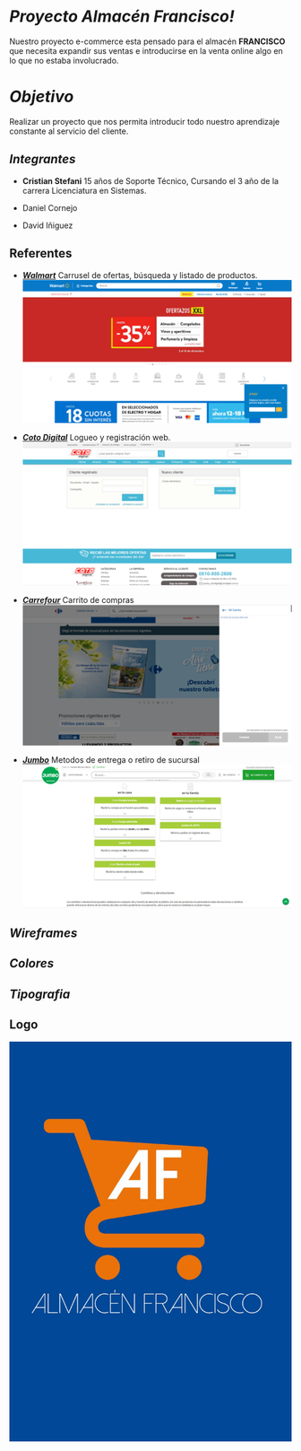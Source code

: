 # *Proyecto Almacén Francisco!*

Nuestro proyecto e-commerce esta pensado para el almacén  **FRANCISCO** que necesita expandir sus ventas e introducirse en la venta online algo en lo que no estaba involucrado.


# *Objetivo*

Realizar un proyecto que nos permita introducir todo nuestro aprendizaje constante al servicio del cliente.

## *Integrantes*
* **Cristian Stefani** 
15 años de Soporte Técnico, Cursando el 3 año de la carrera Licenciatura en Sistemas.
* Daniel Cornejo

* David Iñiguez 

## Referentes
- [___Walmart___](https://www.walmart.com.ar/)
Carrusel de ofertas, búsqueda y listado de productos.
![Vista](/Imagenes/Walmart.PNG)

- [___Coto Digital___](https://www.cotodigital3.com.ar/sitios/cdigi?DPSLogout=true)
Logueo y registración web.
![Vista](/Imagenes/Coto.PNG)
- [___Carrefour___](https://www.carrefour.com.ar/)
Carrito de compras
![Vista](/Imagenes/Carrefour.PNG)
-  [___Jumbo___](https://www.jumbo.com.ar/)
Metodos de entrega o retiro de sucursal
![Vista](/Imagenes/Jumbo.PNG)
## *Wireframes*


## *Colores*



## *Tipografia*

## Logo

![Vista](/Imagenes/Logo.jpeg)
